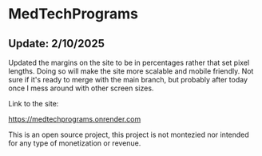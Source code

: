 # MedTechPrograms

## Update: 2/10/2025
Updated the margins on the site to be in percentages rather
that set pixel lengths. Doing so will make the site more
scalable and mobile friendly. Not sure if it's ready to merge
with the main branch, but probably after today once I mess
around with other screen sizes.

Link to the site:

https://medtechprograms.onrender.com

This is an open source project, this project is not montezied 
nor intended for any type of monetization or revenue.